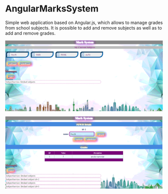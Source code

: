 # AngularMarksSystem

Simple web application based on Angular.js, which allows to manage grades from school subjects. 
It is possible to add and remove subjects as well as to add and remove grades. 

![alt text](https://github.com/Korag/DocumentationImages/blob/master/AngularMarksSystem/AngularMarksSystem_1.PNG "List of subjects")

![alt text](https://github.com/Korag/DocumentationImages/blob/master/AngularMarksSystem/AngularMarksSystem_2.PNG "Marks of chosen subject")

